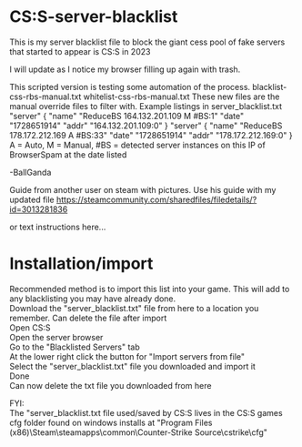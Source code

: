 # CS:S-server-blacklist

This is my server blacklist file to block the giant cess pool of fake servers that started to appear is CS:S in 2023  

I will update as I notice my browser filling up again with trash.

This scripted version is testing some automation of the process.
blacklist-css-rbs-manual.txt
whitelist-css-rbs-manual.txt
These new files are the manual override files to filter with.
Example listings in server_blacklist.txt
	"server"
    {
        "name"        "ReduceBS 164.132.201.109 M #BS:1"
        "date"        "1728651914"
        "addr"        "164.132.201.109:0"
    }
    "server"
    {
        "name"        "ReduceBS 178.172.212.169 A #BS:33"
        "date"        "1728651914"
        "addr"        "178.172.212.169:0"
    }
A = Auto, M = Manual, #BS = detected server instances on this IP of BrowserSpam at the date listed	

-BallGanda  

Guide from another user on steam with pictures. Use his guide with my updated file
https://steamcommunity.com/sharedfiles/filedetails/?id=3013281836  
  
or text instructions here...  
# Installation/import

Recommended method is to import this list into your game. This will add to any blacklisting you may have already done.  
Download the "server_blacklist.txt" file from here to a location you remember. Can delete the file after import  
Open CS:S  
Open the server browser  
Go to the "Blacklisted Servers" tab  
At the lower right click the button for "Import servers from file"  
Select the "server_blacklist.txt" file you downloaded and import it  
Done  
Can now delete the txt file you downloaded from here  

FYI:  
The "server_blacklist.txt file used/saved by CS:S lives in the CS:S games cfg folder found on windows installs at "Program Files (x86)\Steam\steamapps\common\Counter-Strike Source\cstrike\cfg"

